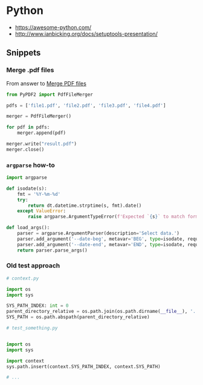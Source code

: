 # Python

* https://awesome-python.com/
* http://www.ianbicking.org/docs/setuptools-presentation/

## Snippets

### Merge .pdf files

From answer to [Merge PDF files](https://stackoverflow.com/questions/3444645/merge-pdf-files#3444735)

```python
from PyPDF2 import PdfFileMerger

pdfs = ['file1.pdf', 'file2.pdf', 'file3.pdf', 'file4.pdf']

merger = PdfFileMerger()

for pdf in pdfs:
    merger.append(pdf)

merger.write("result.pdf")
merger.close()
```

### `argparse` how-to

```python
import argparse

def isodate(s):
    fmt = '%Y-%m-%d'
    try:
        return dt.datetime.strptime(s, fmt).date()
    except ValueError:
        raise argparse.ArgumentTypeError(f'Expected `{s}` to match format `{fmt}`')

def load_args():
    parser = argparse.ArgumentParser(description='Select data.')
    parser.add_argument('--date-beg', metavar='BEG', type=isodate, required=True, help='Start date (inclusive) for the data.')
    parser.add_argument('--date-end', metavar='END', type=isodate, required=True, help='End date (inclusive) for the data.')
    return parser.parse_args()

```

### Old test approach

```python
# context.py

import os
import sys

SYS_PATH_INDEX: int = 0
parent_directory_relative = os.path.join(os.path.dirname(__file__), '..')
SYS_PATH = os.path.abspath(parent_directory_relative)
```

```python
# test_something.py


import os
import sys

import context
sys.path.insert(context.SYS_PATH_INDEX, context.SYS_PATH)

# ...
```
